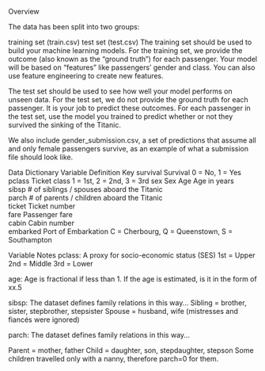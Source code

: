 Overview

The data has been split into two groups:

training set (train.csv)
test set (test.csv)
The training set should be used to build your machine learning models. For the training set, we provide the outcome (also known as the “ground truth”) for each passenger. Your model will be based on “features” like passengers’ gender and class. You can also use feature engineering to create new features.

The test set should be used to see how well your model performs on unseen data. For the test set, we do not provide the ground truth for each passenger. It is your job to predict these outcomes. For each passenger in the test set, use the model you trained to predict whether or not they survived the sinking of the Titanic.

We also include gender_submission.csv, a set of predictions that assume all and only female passengers survive, as an example of what a submission file should look like.

Data Dictionary
Variable	                                        Definition	        Key
survival	                                        Survival	    0 = No, 1 = Yes
pclass	Ticket                                      class	        1 = 1st, 2 = 2nd, 3 = 3rd
sex	                                                Sex	
Age	Age in years	
sibsp	                                            # of siblings / spouses aboard the Titanic	
parch	                                            # of parents / children aboard the Titanic	
ticket	                                            Ticket number	
fare	Passenger fare	
cabin	Cabin number	
embarked	                                 Port of Embarkation	C = Cherbourg, Q = Queenstown, S = Southampton


Variable Notes
pclass: A proxy for socio-economic status (SES)
1st = Upper
2nd = Middle
3rd = Lower

age: 
Age is fractional if less than 1. If the age is estimated, is it in the form of xx.5

sibsp: 
The dataset defines family relations in this way...
Sibling = brother, sister, stepbrother, stepsister
Spouse = husband, wife (mistresses and fiancés were ignored)

parch: 
The dataset defines family relations in this way...

Parent = mother, father
Child = daughter, son, stepdaughter, stepson
Some children travelled only with a nanny, therefore parch=0 for them.